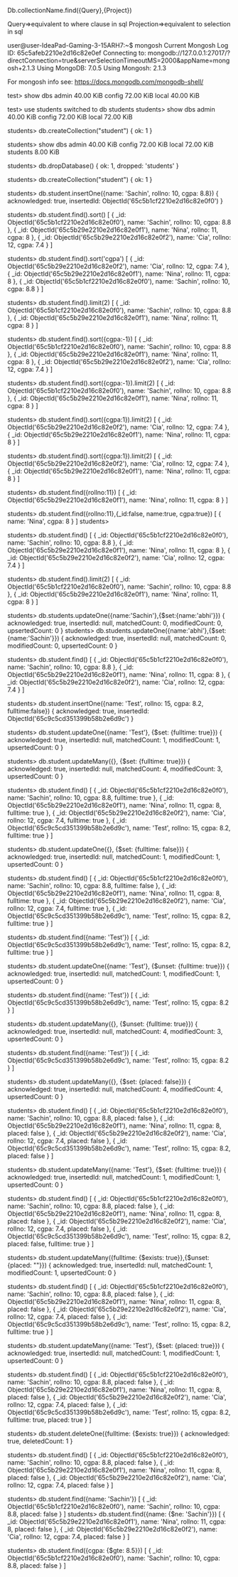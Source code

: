Db.collectionName.find({Query},{Project})

Query=>equivalent to where clause in sql
Projection=>equivalent to selection in sql

user@user-IdeaPad-Gaming-3-15ARH7:~$ mongosh 
Current Mongosh Log ID:	65c5afeb2210e2d16c82e0ef
Connecting to:		mongodb://127.0.0.1:27017/?directConnection=true&serverSelectionTimeoutMS=2000&appName=mongosh+2.1.3
Using MongoDB:		7.0.5
Using Mongosh:		2.1.3

For mongosh info see: https://docs.mongodb.com/mongodb-shell/

test> show dbs
admin   40.00 KiB
config  72.00 KiB
local   40.00 KiB

test> use students
switched to db students
students> show dbs
admin   40.00 KiB
config  72.00 KiB
local   72.00 KiB

students> db.createCollection("student")
{ ok: 1 }

students> show dbs
admin     40.00 KiB
config    72.00 KiB
local     72.00 KiB
students   8.00 KiB

students> db.dropDatabase()
{ ok: 1, dropped: 'students' }

students> db.createCollection("student")
{ ok: 1 }

students> db.student.insertOne({name: 'Sachin', rollno: 10, cgpa: 8.8})
{
  acknowledged: true,
  insertedId: ObjectId('65c5b1cf2210e2d16c82e0f0')
}

students> db.student.find().sort()
[
  {
    _id: ObjectId('65c5b1cf2210e2d16c82e0f0'),
    name: 'Sachin',
    rollno: 10,
    cgpa: 8.8
  },
  {
    _id: ObjectId('65c5b29e2210e2d16c82e0f1'),
    name: 'Nina',
    rollno: 11,
    cgpa: 8
  },
  {
    _id: ObjectId('65c5b29e2210e2d16c82e0f2'),
    name: 'Cia',
    rollno: 12,
    cgpa: 7.4
  }
]


students> db.student.find().sort('cgpa')
[
  {
    _id: ObjectId('65c5b29e2210e2d16c82e0f2'),
    name: 'Cia',
    rollno: 12,
    cgpa: 7.4
  },
  {
    _id: ObjectId('65c5b29e2210e2d16c82e0f1'),
    name: 'Nina',
    rollno: 11,
    cgpa: 8
  },
  {
    _id: ObjectId('65c5b1cf2210e2d16c82e0f0'),
    name: 'Sachin',
    rollno: 10,
    cgpa: 8.8
  }
]

students> db.student.find().limit(2)
[
  {
    _id: ObjectId('65c5b1cf2210e2d16c82e0f0'),
    name: 'Sachin',
    rollno: 10,
    cgpa: 8.8
  },
  {
    _id: ObjectId('65c5b29e2210e2d16c82e0f1'),
    name: 'Nina',
    rollno: 11,
    cgpa: 8
  }
]

students> db.student.find().sort({cgpa:-1})
[
  {
    _id: ObjectId('65c5b1cf2210e2d16c82e0f0'),
    name: 'Sachin',
    rollno: 10,
    cgpa: 8.8
  },
  {
    _id: ObjectId('65c5b29e2210e2d16c82e0f1'),
    name: 'Nina',
    rollno: 11,
    cgpa: 8
  },
  {
    _id: ObjectId('65c5b29e2210e2d16c82e0f2'),
    name: 'Cia',
    rollno: 12,
    cgpa: 7.4
  }
]


students> db.student.find().sort({cgpa:-1}).limit(2)
[
  {
    _id: ObjectId('65c5b1cf2210e2d16c82e0f0'),
    name: 'Sachin',
    rollno: 10,
    cgpa: 8.8
  },
  {
    _id: ObjectId('65c5b29e2210e2d16c82e0f1'),
    name: 'Nina',
    rollno: 11,
    cgpa: 8
  }
]


students> db.student.find().sort({cgpa:1}).limit(2)
[
  {
    _id: ObjectId('65c5b29e2210e2d16c82e0f2'),
    name: 'Cia',
    rollno: 12,
    cgpa: 7.4
  },
  {
    _id: ObjectId('65c5b29e2210e2d16c82e0f1'),
    name: 'Nina',
    rollno: 11,
    cgpa: 8
  }
]

students> db.student.find().sort({cgpa:1}).limit(2)
[
  {
    _id: ObjectId('65c5b29e2210e2d16c82e0f2'),
    name: 'Cia',
    rollno: 12,
    cgpa: 7.4
  },
  {
    _id: ObjectId('65c5b29e2210e2d16c82e0f1'),
    name: 'Nina',
    rollno: 11,
    cgpa: 8
  }
]

students> db.student.find({rollno:11})
[
  {
    _id: ObjectId('65c5b29e2210e2d16c82e0f1'),
    name: 'Nina',
    rollno: 11,
    cgpa: 8
  }
]

students> db.student.find({rollno:11},{_id:false, name:true, cgpa:true})
[ { name: 'Nina', cgpa: 8 } ]
students> 


students> db.student.find()
[
  {
    _id: ObjectId('65c5b1cf2210e2d16c82e0f0'),
    name: 'Sachin',
    rollno: 10,
    cgpa: 8.8
  },
  {
    _id: ObjectId('65c5b29e2210e2d16c82e0f1'),
    name: 'Nina',
    rollno: 11,
    cgpa: 8
  },
  {
    _id: ObjectId('65c5b29e2210e2d16c82e0f2'),
    name: 'Cia',
    rollno: 12,
    cgpa: 7.4
  }
]


students> db.student.find().limit(2)
[
  {
    _id: ObjectId('65c5b1cf2210e2d16c82e0f0'),
    name: 'Sachin',
    rollno: 10,
    cgpa: 8.8
  },
  {
    _id: ObjectId('65c5b29e2210e2d16c82e0f1'),
    name: 'Nina',
    rollno: 11,
    cgpa: 8
  }
]

students> db.students.updateOne({name:'Sachin'},{$set:{name:'abhi'}})
{
  acknowledged: true,
  insertedId: null,
  matchedCount: 0,
  modifiedCount: 0,
  upsertedCount: 0
}
students> db.students.updateOne({name:'abhi'},{$set:{name:'Sachin'}})
{
  acknowledged: true,
  insertedId: null,
  matchedCount: 0,
  modifiedCount: 0,
  upsertedCount: 0
}

students> db.student.find()
[
  {
    _id: ObjectId('65c5b1cf2210e2d16c82e0f0'),
    name: 'Sachin',
    rollno: 10,
    cgpa: 8.8
  },
  {
    _id: ObjectId('65c5b29e2210e2d16c82e0f1'),
    name: 'Nina',
    rollno: 11,
    cgpa: 8
  },
  {
    _id: ObjectId('65c5b29e2210e2d16c82e0f2'),
    name: 'Cia',
    rollno: 12,
    cgpa: 7.4
  }
]

students> db.student.insertOne({name: 'Test', rollno: 15, cgpa: 8.2, fulltime:false})
{
  acknowledged: true,
  insertedId: ObjectId('65c9c5cd351399b58b2e6d9c')
}

students> db.student.updateOne({name: 'Test'}, {$set: {fulltime: true}})
{
  acknowledged: true,
  insertedId: null,
  matchedCount: 1,
  modifiedCount: 1,
  upsertedCount: 0
}

students> db.student.updateMany({}, {$set: {fulltime: true}})
{
  acknowledged: true,
  insertedId: null,
  matchedCount: 4,
  modifiedCount: 3,
  upsertedCount: 0
}

students> db.student.find()
[
  {
    _id: ObjectId('65c5b1cf2210e2d16c82e0f0'),
    name: 'Sachin',
    rollno: 10,
    cgpa: 8.8,
    fulltime: true
  },
  {
    _id: ObjectId('65c5b29e2210e2d16c82e0f1'),
    name: 'Nina',
    rollno: 11,
    cgpa: 8,
    fulltime: true
  },
  {
    _id: ObjectId('65c5b29e2210e2d16c82e0f2'),
    name: 'Cia',
    rollno: 12,
    cgpa: 7.4,
    fulltime: true
  },
  {
    _id: ObjectId('65c9c5cd351399b58b2e6d9c'),
    name: 'Test',
    rollno: 15,
    cgpa: 8.2,
    fulltime: true
  }
]

students> db.student.updateOne({}, {$set: {fulltime: false}})
{
  acknowledged: true,
  insertedId: null,
  matchedCount: 1,
  modifiedCount: 1,
  upsertedCount: 0
}

students> db.student.find()
[
  {
    _id: ObjectId('65c5b1cf2210e2d16c82e0f0'),
    name: 'Sachin',
    rollno: 10,
    cgpa: 8.8,
    fulltime: false
  },
  {
    _id: ObjectId('65c5b29e2210e2d16c82e0f1'),
    name: 'Nina',
    rollno: 11,
    cgpa: 8,
    fulltime: true
  },
  {
    _id: ObjectId('65c5b29e2210e2d16c82e0f2'),
    name: 'Cia',
    rollno: 12,
    cgpa: 7.4,
    fulltime: true
  },
  {
    _id: ObjectId('65c9c5cd351399b58b2e6d9c'),
    name: 'Test',
    rollno: 15,
    cgpa: 8.2,
    fulltime: true
  }
]

students> db.student.find({name: 'Test'})
[
  {
    _id: ObjectId('65c9c5cd351399b58b2e6d9c'),
    name: 'Test',
    rollno: 15,
    cgpa: 8.2,
    fulltime: true
  }
]

students> db.student.updateOne({name: 'Test'}, {$unset: {fulltime: true}})
{
  acknowledged: true,
  insertedId: null,
  matchedCount: 1,
  modifiedCount: 1,
  upsertedCount: 0
}

students> db.student.find({name: 'Test'})
[
  {
    _id: ObjectId('65c9c5cd351399b58b2e6d9c'),
    name: 'Test',
    rollno: 15,
    cgpa: 8.2
  }
]

students> db.student.updateMany({}, {$unset: {fulltime: true}})
{
  acknowledged: true,
  insertedId: null,
  matchedCount: 4,
  modifiedCount: 3,
  upsertedCount: 0
}

students> db.student.find({name: 'Test'})
[
  {
    _id: ObjectId('65c9c5cd351399b58b2e6d9c'),
    name: 'Test',
    rollno: 15,
    cgpa: 8.2
  }
]

students> db.student.updateMany({}, {$set: {placed: false}})
{
  acknowledged: true,
  insertedId: null,
  matchedCount: 4,
  modifiedCount: 4,
  upsertedCount: 0
}

students> db.student.find()
[
  {
    _id: ObjectId('65c5b1cf2210e2d16c82e0f0'),
    name: 'Sachin',
    rollno: 10,
    cgpa: 8.8,
    placed: false
  },
  {
    _id: ObjectId('65c5b29e2210e2d16c82e0f1'),
    name: 'Nina',
    rollno: 11,
    cgpa: 8,
    placed: false
  },
  {
    _id: ObjectId('65c5b29e2210e2d16c82e0f2'),
    name: 'Cia',
    rollno: 12,
    cgpa: 7.4,
    placed: false
  },
  {
    _id: ObjectId('65c9c5cd351399b58b2e6d9c'),
    name: 'Test',
    rollno: 15,
    cgpa: 8.2,
    placed: false
  }
]

students> db.student.updateMany({name: 'Test'}, {$set: {fulltime: true}})
{
  acknowledged: true,
  insertedId: null,
  matchedCount: 1,
  modifiedCount: 1,
  upsertedCount: 0
}

students> db.student.find()
[
  {
    _id: ObjectId('65c5b1cf2210e2d16c82e0f0'),
    name: 'Sachin',
    rollno: 10,
    cgpa: 8.8,
    placed: false
  },
  {
    _id: ObjectId('65c5b29e2210e2d16c82e0f1'),
    name: 'Nina',
    rollno: 11,
    cgpa: 8,
    placed: false
  },
  {
    _id: ObjectId('65c5b29e2210e2d16c82e0f2'),
    name: 'Cia',
    rollno: 12,
    cgpa: 7.4,
    placed: false
  },
  {
    _id: ObjectId('65c9c5cd351399b58b2e6d9c'),
    name: 'Test',
    rollno: 15,
    cgpa: 8.2,
    placed: false,
    fulltime: true
  }
]

students> db.student.updateMany({fulltime: {$exists: true}},{$unset: {placed: ""}})
{
  acknowledged: true,
  insertedId: null,
  matchedCount: 1,
  modifiedCount: 1,
  upsertedCount: 0
}

students> db.student.find()
[
  {
    _id: ObjectId('65c5b1cf2210e2d16c82e0f0'),
    name: 'Sachin',
    rollno: 10,
    cgpa: 8.8,
    placed: false
  },
  {
    _id: ObjectId('65c5b29e2210e2d16c82e0f1'),
    name: 'Nina',
    rollno: 11,
    cgpa: 8,
    placed: false
  },
  {
    _id: ObjectId('65c5b29e2210e2d16c82e0f2'),
    name: 'Cia',
    rollno: 12,
    cgpa: 7.4,
    placed: false
  },
  {
    _id: ObjectId('65c9c5cd351399b58b2e6d9c'),
    name: 'Test',
    rollno: 15,
    cgpa: 8.2,
    fulltime: true
  }
]

students> db.student.updateMany({name: 'Test'}, {$set: {placed: true}})
{
  acknowledged: true,
  insertedId: null,
  matchedCount: 1,
  modifiedCount: 1,
  upsertedCount: 0
}

students> db.student.find()
[
  {
    _id: ObjectId('65c5b1cf2210e2d16c82e0f0'),
    name: 'Sachin',
    rollno: 10,
    cgpa: 8.8,
    placed: false
  },
  {
    _id: ObjectId('65c5b29e2210e2d16c82e0f1'),
    name: 'Nina',
    rollno: 11,
    cgpa: 8,
    placed: false
  },
  {
    _id: ObjectId('65c5b29e2210e2d16c82e0f2'),
    name: 'Cia',
    rollno: 12,
    cgpa: 7.4,
    placed: false
  },
  {
    _id: ObjectId('65c9c5cd351399b58b2e6d9c'),
    name: 'Test',
    rollno: 15,
    cgpa: 8.2,
    fulltime: true,
    placed: true
  }
]

students> db.student.deleteOne({fulltime: {$exists: true}})
{ acknowledged: true, deletedCount: 1 }

students> db.student.find()
[
  {
    _id: ObjectId('65c5b1cf2210e2d16c82e0f0'),
    name: 'Sachin',
    rollno: 10,
    cgpa: 8.8,
    placed: false
  },
  {
    _id: ObjectId('65c5b29e2210e2d16c82e0f1'),
    name: 'Nina',
    rollno: 11,
    cgpa: 8,
    placed: false
  },
  {
    _id: ObjectId('65c5b29e2210e2d16c82e0f2'),
    name: 'Cia',
    rollno: 12,
    cgpa: 7.4,
    placed: false
  }
]

students> db.student.find({name: 'Sachin'})
[
  {
    _id: ObjectId('65c5b1cf2210e2d16c82e0f0'),
    name: 'Sachin',
    rollno: 10,
    cgpa: 8.8,
    placed: false
  }
]
students> db.student.find({name: {$ne: 'Sachin'}})
[
  {
    _id: ObjectId('65c5b29e2210e2d16c82e0f1'),
    name: 'Nina',
    rollno: 11,
    cgpa: 8,
    placed: false
  },
  {
    _id: ObjectId('65c5b29e2210e2d16c82e0f2'),
    name: 'Cia',
    rollno: 12,
    cgpa: 7.4,
    placed: false
  }
]


students> db.student.find({cgpa: {$gte: 8.5}})
[
  {
    _id: ObjectId('65c5b1cf2210e2d16c82e0f0'),
    name: 'Sachin',
    rollno: 10,
    cgpa: 8.8,
    placed: false
  }
]





